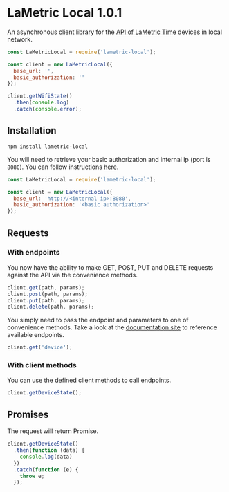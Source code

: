 # LaMetric Local 1.0.1

An asynchronous client library for the [API of LaMetric Time](http://lametric-documentation.readthedocs.io/en/latest/reference-docs/lametric-time-reference.html) devices in local network. 

```javascript
const LaMetricLocal = require('lametric-local');

const client = new LaMetricLocal({
  base_url: '',
  basic_authorization: ''
});

client.getWifiState()
  .then(console.log)
  .catch(console.error);
```

## Installation

`npm install lametric-local`

You will need to retrieve your basic authorization and internal ip (port is `8080`). You can follow instructions [here](http://lametric-documentation.readthedocs.io/en/latest/reference-docs/device-authorization.html). 

```javascript
const LaMetricLocal = require('lametric-local');

const client = new LaMetricLocal({
  base_url: 'http://<internal ip>:8080',
  basic_authorization: '<basic authorization>'
});
```

## Requests

### With endpoints

You now have the ability to make GET, POST, PUT and DELETE requests against the API via the convenience methods.

```javascript
client.get(path, params);
client.post(path, params);
client.put(path, params);
client.delete(path, params);
```

You simply need to pass the endpoint and parameters to one of convenience methods. Take a look at the [documentation site](http://lametric-documentation.readthedocs.io/en/latest/reference-docs/device-endpoints.html) to reference available endpoints.

```javascript
client.get('device');
```

### With client methods

You can use the defined client methods to call endpoints.

```javascript
client.getDeviceState();
```

## Promises

The request will return Promise.


```javascript
client.getDeviceState()
  .then(function (data) {
    console.log(data)
  })
  .catch(function (e) {
    throw e;
  });
```
